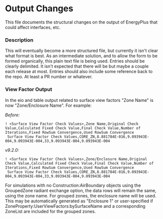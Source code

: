 Output Changes
==============

This file documents the structural changes on the output of EnergyPlus that could affect interfaces, etc.

### Description

This will eventually become a more structured file, but currently it isn't clear what format is best. As an intermediate solution, and to allow the form to be formed organically, this plain text file is being used. Entries should be clearly delimited.  It isn't expected that there will be but maybe a couple each release at most. Entries should also include some reference back to the repo.  At least a PR number or whatever.

### View Factor Output
In the eio and table output related to surface view factors "Zone Name" is now "Zone/Enclosure Name". For example:

*Before:*
```
! <Surface View Factor Check Values>,Zone Name,Original Check Value,Calculated Fixed Check Value,Final Check Value,Number of Iterations,Fixed RowSum Convergence,Used RowSum Convergence
 Surface View Factor Check Values,CORE_ZN,8.881784E-016,9.093943E-004,9.093943E-004,33,9.093943E-004,9.093943E-004
```

*v9.2.0:*
```
! <Surface View Factor Check Values>,Zone/Enclosure Name,Original Check Value,Calculated Fixed Check Value,Final Check Value,Number of Iterations,Fixed RowSum Convergence,Used RowSum Convergence
 Surface View Factor Check Values,CORE_ZN,8.881784E-016,9.093943E-004,9.093943E-004,33,9.093943E-004,9.093943E-004
```

For simulations with no Construction:AirBoundary objects using the GroupedZone radiant exchange option, the
data rows will remain the same, using the zone name. For grouped zones, the enclosure name will be used. This
may be automatically generated as "Enclosure 1" or user-specified if ZoneProperty:UserViewFactors:bySurfaceName and a
corresponding ZoneList are included for the grouped zones.

